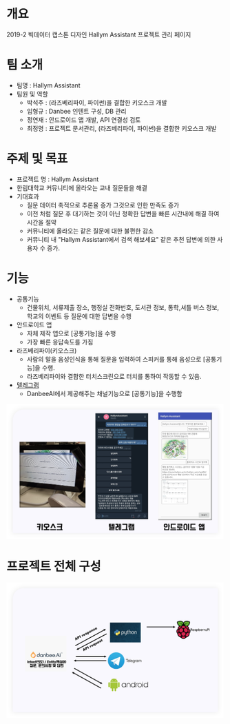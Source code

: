 # 개요  
2019-2 빅데이터 캡스톤 디자인 Hallym Assistant 프로젝트 관리 페이지

# 팀 소개
- 팀명 : Hallym Assistant  
- 팀원 및 역할
  - 박석주 : (라즈베리파이, 파이썬)을 결합한 키오스크 개발
  - 임형규 : Danbee 인텐트 구성, DB 관리
  - 정연재 : 안드로이드 앱 개발, API 연결성 검토
  - 최정명 : 프로젝트 문서관리, (라즈베리파이, 파이썬)을 결합한 키오스크 개발

# 주제 및 목표
- 프로젝트 명 : Hallym Assistant  
- 한림대학교 커뮤니티에 올라오는 교내 질문들을 해결
- 기대효과
  - 질문 데이터 축적으로 추론율 증가 그것으로 인한 만족도 증가
  - 이전 처럼 질문 후 대기하는 것이 아닌 정확한 답변을 빠른 시간내에 해결 하여 시간을 절약
  - 커뮤니티에 올라오는 같은 질문에 대한 불편한 감소
  - 커뮤니티 내 "Hallym Assistant에서 검색 해보세요" 같은 추천 답변에 의한 사용자 수 증가.

# 기능
- 공통기능 
  - 건물위치, 서류제출 장소, 행정실 전화번호, 도서관 정보, 통학,셔틀 버스 정보, 학교의 이벤트 등 질문에 대한 답변을 수행
- 안드로이드 앱
  - 자체 제작 앱으로 [공통기능]을 수행
  - 가장 빠른 응답속도를 가짐
- 라즈베리파이(키오스크)
  - 사람의 말을 음성인식을 통해 질문을 입력하여 스피커를 통해 음성으로 [공통기능]을 수행.
  - 라즈베리파이와 결합한 터치스크린으로 터치를 통하여 작동할 수 있음.
- [텔레그램](https://github.com/JeongMyeong/Capstone-Design-6-/tree/master/Telegram/telegram.md)
  - DanbeeAI에서 제공해주는 채널기능으로 [공통기능]을 수행함
  
![pic1](https://github.com/JeongMyeong/Capstone-Design-6-/blob/master/pic/%EA%B7%B8%EB%A6%BC1.png)


# 프로젝트 전체 구성
![pic2](https://github.com/JeongMyeong/Capstone-Design-6-/blob/master/pic/%ED%94%84%EB%A1%9C%EC%A0%9D%ED%8A%B8%20%EA%B5%AC%EC%84%B1.png)
